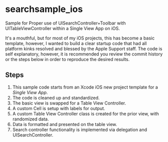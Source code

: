 # searchsample_ios

Sample for Proper use of UISearchController+Toolbar with UITableViewController within a Single View App on iOS.

It's a mouthful, but for most of my iOS projects, this has become a basic template, however, I wanted to build a clear startup code that had all platform kinks resolved and blessed by the Apple Support staff.
The code is self explanatory, however, it is recommended you review the commit history or the steps below in order to reproduce the desired results.

## Steps

1. This sample code starts from an Xcode iOS new project template for a *Single View App*.
2. The code is cleaned up and standardized.
3. The basic view is swapped for a Table View Controller.
4. A custom Cell is setup with labels for output.
5. A custom Table View Controller class is created for the prior view, with randomized data.
6. Data is formatted and presented on the table view.
7. Search controller functionality is implemented via delegation and UISearchController.

